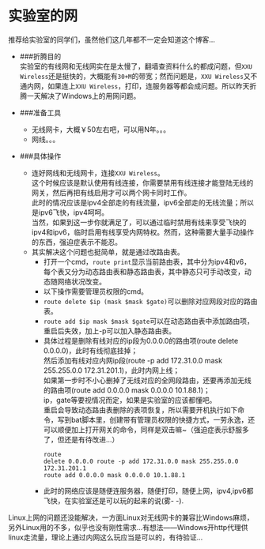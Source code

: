 # 实验室的网
推荐给实验室的同学们，虽然他们这几年都不一定会知道这个博客...  

* ###折腾目的  
	实验室的有线网和无线网实在是太慢了，翻墙查资料什么的都成问题，但`XXU Wireless`还是挺快的，大概能有`30+M`的带宽；然而问题是，`XXU Wireless`又不通内网，如果连上`XXU Wireless`，打印，连服务器等都会成问题。所以昨天折腾一天解决了Windows上的用网问题。

* ###准备工具
	* 无线网卡，大概￥50左右吧，可以用N年。。。
	* 网线。。。  

* ###具体操作
	* 连好网线和无线网卡，连接`XXU Wireless`。  
	这个时候应该是默认使用有线连接，你需要禁用有线连接才能登陆无线的网关，然后再把有线启用才可以两个网卡同时工作。  
	此时的情况应该是ipv4全部走的有线流量，ipv6全部走的无线流量；所以是ipv6飞快，ipv4呵呵。   
	当然，如果到这一步你就满足了，可以通过临时禁用有线来享受飞快的ipv4和ipv6，临时启用有线享受内网特权。然而，这种需要大量手动操作的东西，强迫症表示不能忍。
	* 其实解决这个问题也挺简单，就是通过改路由表。
		* 打开一个cmd，`route print`显示当前路由表，其中分为ipv4和v6，每个表又分为动态路由表和静态路由表，其中静态只可手动改变，动态随网络状况改变。
		* 以下操作需要管理员权限的cmd。
		* `route delete $ip (mask $mask $gate)`可以删除对应网段对应的路由表。
		* `route add $ip mask $mask $gate`可以在动态路由表中添加路由项，重启后失效，加上-p可以加入静态路由表。
		* 具体过程是删除有线对应的ip段为0.0.0.0的路由项(route delete 0.0.0.0)，此时有线彻底挂掉；  
		然后添加有线对应内网ip段(route -p add 172.31.0.0 mask 255.255.0.0 172.31.201.1)，此时内网上线；  
		如果第一步时不小心删掉了无线对应的全网段路由，还要再添加无线的路由项(route add 0.0.0.0 mask 0.0.0.0 10.1.88.1)；  
		ip，gate等要视情况而定，如果是实验室的应该都懂吧。  
		重启会导致动态路由表删除的表项恢复，所以需要开机执行如下命令，写到bat脚本里，创建带有管理员权限的快捷方式，一劳永逸，还可以顺便加上打开网关的命令，同样是双击嘛~（强迫症表示舒服多了，但还是有待改进...）<pre><code>route delete 0.0.0.0
route -p add 172.31.0.0 mask 255.255.0.0 172.31.201.1
route add 0.0.0.0 mask 0.0.0.0 10.1.88.1</code></pre>
		* 此时的网络应该是随便连服务器，随便打印，随便上网，ipv4,ipv6都飞快，在实验室还是可以玩的起来的说(雾- -).

Linux上网的问题还没能解决，一方面Linux对无线网卡的兼容比Windows麻烦，另外Linux用的不多，似乎也没有刚性需求...有想法——Windows开http代理供linux走流量，理论上通过内网这么玩应当是可以的，有待验证...
		